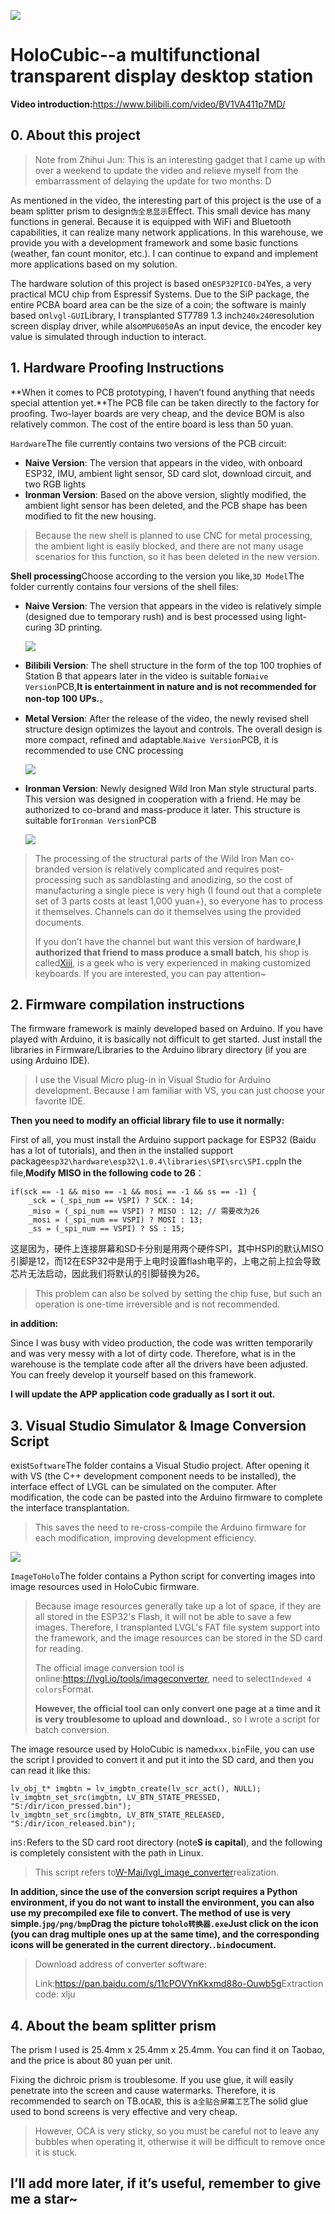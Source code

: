 ![](/5.Docs/Images/Holo1.jpg)

# HoloCubic--a multifunctional transparent display desktop station

**Video introduction:**<https://www.bilibili.com/video/BV1VA411p7MD/>

## 0. About this project

> Note from Zhihui Jun: This is an interesting gadget that I came up with over a weekend to update the video and relieve myself from the embarrassment of delaying the update for two months: D

As mentioned in the video, the interesting part of this project is the use of a beam splitter prism to design`伪全息显示`Effect. This small device has many functions in general. Because it is equipped with WiFi and Bluetooth capabilities, it can realize many network applications. In this warehouse, we provide you with a development framework and some basic functions (weather, fan count monitor, etc.). I can continue to expand and implement more applications based on my solution.

The hardware solution of this project is based on`ESP32PICO-D4`Yes, a very practical MCU chip from Espressif Systems. Due to the SiP package, the entire PCBA board area can be the size of a coin; the software is mainly based on`lvgl-GUI`Library, I transplanted ST7789 1.3 inch`240x240`resolution screen display driver, while also`MPU6050`As an input device, the encoder key value is simulated through induction to interact.

## 1. Hardware Proofing Instructions

**When it comes to PCB prototyping, I haven’t found anything that needs special attention yet.**The PCB file can be taken directly to the factory for proofing. Two-layer boards are very cheap, and the device BOM is also relatively common. The cost of the entire board is less than 50 yuan.

`Hardware`The file currently contains two versions of the PCB circuit:

-   **Naive Version**: The version that appears in the video, with onboard ESP32, IMU, ambient light sensor, SD card slot, download circuit, and two RGB lights
-   **Ironman Version**: Based on the above version, slightly modified, the ambient light sensor has been deleted, and the PCB shape has been modified to fit the new housing.

> Because the new shell is planned to use CNC for metal processing, the ambient light is easily blocked, and there are not many usage scenarios for this function, so it has been deleted in the new version.

**Shell processing**Choose according to the version you like,`3D Model`The folder currently contains four versions of the shell files:

-   **Naive Version**: The version that appears in the video is relatively simple (designed due to temporary rush) and is best processed using light-curing 3D printing.

    ![](/5.Docs/Images/Holo3.png)

-   **Bilibili Version**: The shell structure in the form of the top 100 trophies of Station B that appears later in the video is suitable for`Naive Version`PCB,**It is entertainment in nature and is not recommended for non-top 100 UPs.**。

-   **Metal Version**: After the release of the video, the newly revised shell structure design optimizes the layout and controls. The overall design is more compact, refined and adaptable.`Naive Version`PCB, it is recommended to use CNC processing

    ![](/5.Docs/Images/Holo2.jpg)

-   **Ironman Version**: Newly designed Wild Iron Man style structural parts. This version was designed in cooperation with a friend. He may be authorized to co-brand and mass-produce it later. This structure is suitable for`Ironman Version`PCB

    ![](/5.Docs/Images/Holo.jpg)

> The processing of the structural parts of the Wild Iron Man co-branded version is relatively complicated and requires post-processing such as sandblasting and anodizing, so the cost of manufacturing a single piece is very high (I found out that a complete set of 3 parts costs at least 1,000 yuan+), so everyone has to process it themselves. Channels can do it themselves using the provided documents.
>
> If you don’t have the channel but want this version of hardware,**I authorized that friend to mass produce a small batch**, his shop is called[Xiii](https://shop68240117.taobao.com), is a geek who is very experienced in making customized keyboards. If you are interested, you can pay attention~

## 2. Firmware compilation instructions

The firmware framework is mainly developed based on Arduino. If you have played with Arduino, it is basically not difficult to get started. Just install the libraries in Firmware/Libraries to the Arduino library directory (if you are using Arduino IDE).

> I use the Visual Micro plug-in in Visual Studio for Arduino development. Because I am familiar with VS, you can just choose your favorite IDE.

**Then you need to modify an official library file to use it normally:**

First of all, you must install the Arduino support package for ESP32 (Baidu has a lot of tutorials), and then in the installed support package`esp32\hardware\esp32\1.0.4\libraries\SPI\src\SPI.cpp`In the file,**Modify MISO in the following code to 26**：

    if(sck == -1 && miso == -1 && mosi == -1 && ss == -1) {
        _sck = (_spi_num == VSPI) ? SCK : 14;
        _miso = (_spi_num == VSPI) ? MISO : 12; // 需要改为26
        _mosi = (_spi_num == VSPI) ? MOSI : 13;
        _ss = (_spi_num == VSPI) ? SS : 15;

这是因为，硬件上连接屏幕和SD卡分别是用两个硬件SPI，其中HSPI的默认MISO引脚是12，而12在ESP32中是用于上电时设置flash电平的，上电之前上拉会导致芯片无法启动，因此我们将默认的引脚替换为26。

> This problem can also be solved by setting the chip fuse, but such an operation is one-time irreversible and is not recommended.

**in addition:**

Since I was busy with video production, the code was written temporarily and was very messy with a lot of dirty code. Therefore, what is in the warehouse is the template code after all the drivers have been adjusted. You can freely develop it yourself based on this framework.

**I will update the APP application code gradually as I sort it out.**

## 3. Visual Studio Simulator & Image Conversion Script

exist`Software`The folder contains a Visual Studio project. After opening it with VS (the C++ development component needs to be installed), the interface effect of LVGL can be simulated on the computer. After modification, the code can be pasted into the Arduino firmware to complete the interface transplantation.

> This saves the need to re-cross-compile the Arduino firmware for each modification, improving development efficiency.

![](/5.Docs/Images/Holo4.jpg)

`ImageToHolo`The folder contains a Python script for converting images into image resources used in HoloCubic firmware.

> Because image resources generally take up a lot of space, if they are all stored in the ESP32's Flash, it will not be able to save a few images. Therefore, I transplanted LVGL's FAT file system support into the framework, and the image resources can be stored in the SD card for reading.
>
> The official image conversion tool is online:<https://lvgl.io/tools/imageconverter>, need to select`Indexed 4 colors`Format.
>
> **However, the official tool can only convert one page at a time and it is very troublesome to upload and download.**, so I wrote a script for batch conversion.

The image resource used by HoloCubic is named`xxx.bin`File, you can use the script I provided to convert it and put it into the SD card, and then you can read it like this:

    lv_obj_t* imgbtn = lv_imgbtn_create(lv_scr_act(), NULL);
    lv_imgbtn_set_src(imgbtn, LV_BTN_STATE_PRESSED, "S:/dir/icon_pressed.bin");
    lv_imgbtn_set_src(imgbtn, LV_BTN_STATE_RELEASED, "S:/dir/icon_released.bin");

in`S:`Refers to the SD card root directory (note**S is capital**), and the following is completely consistent with the path in Linux.

> This script refers to[W-Mai/lvgl_image_converter](https://github.com/W-Mai/lvgl_image_converter)realization.

**In addition, since the use of the conversion script requires a Python environment, if you do not want to install the environment, you can also use my precompiled exe file to convert. The method of use is very simple.`jpg/png/bmp`Drag the picture to`holo转换器.exe`Just click on the icon (you can drag multiple ones up at the same time), and the corresponding icons will be generated in the current directory.`.bin`document.**

> Download address of converter software:
>
> Link:<https://pan.baidu.com/s/11cPOVYnKkxmd88o-Ouwb5g>Extraction code: xlju

## 4. About the beam splitter prism

The prism I used is 25.4mm x 25.4mm x 25.4mm. You can find it on Taobao, and the price is about 80 yuan per unit.

Fixing the dichroic prism is troublesome. If you use glue, it will easily penetrate into the screen and cause watermarks. Therefore, it is recommended to search on TB.`OCA胶`, this is a`全贴合屏幕工艺`The solid glue used to bond screens is very effective and very cheap.

> However, OCA is very sticky, so you must be careful not to leave any bubbles when operating it, otherwise it will be difficult to remove once it is stuck.

## I’ll add more later, if it’s useful, remember to give me a star~
